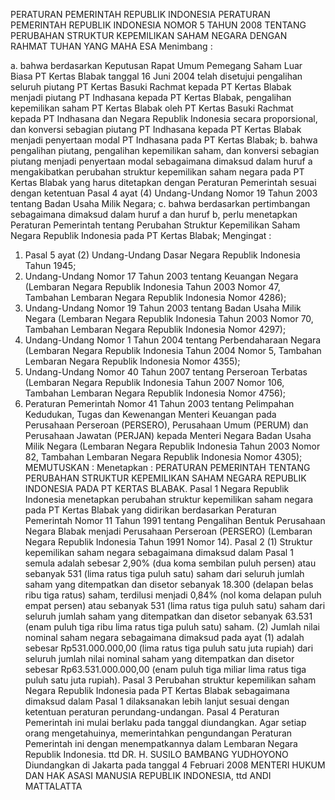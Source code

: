  PERATURAN PEMERINTAH REPUBLIK INDONESIA PERATURAN PEMERINTAH REPUBLIK INDONESIA NOMOR 5 TAHUN 2008 TENTANG PERUBAHAN STRUKTUR KEPEMILIKAN SAHAM NEGARA
DENGAN RAHMAT TUHAN YANG MAHA ESA
Menimbang :

a. bahwa berdasarkan Keputusan Rapat Umum Pemegang Saham Luar Biasa PT Kertas Blabak tanggal 16 Juni 2004 telah disetujui pengalihan seluruh piutang PT Kertas Basuki Rachmat kepada PT Kertas Blabak menjadi piutang PT Indhasana kepada PT Kertas Blabak, pengalihan kepemilikan saham PT Kertas Blabak oleh PT Kertas Basuki Rachmat kepada PT Indhasana dan Negara Republik Indonesia secara proporsional, dan konversi sebagian piutang PT Indhasana kepada PT Kertas Blabak menjadi penyertaan modal PT Indhasana pada PT Kertas Blabak;
b. bahwa pengalihan piutang, pengalihan kepemilikan saham, dan konversi sebagian piutang menjadi penyertaan modal sebagaimana dimaksud dalam huruf a mengakibatkan perubahan struktur kepemilikan saham negara pada PT Kertas Blabak yang harus ditetapkan dengan Peraturan Pemerintah sesuai dengan ketentuan Pasal 4 ayat (4) Undang-Undang Nomor 19 Tahun 2003 tentang Badan Usaha Milik Negara;
c. bahwa berdasarkan pertimbangan sebagaimana dimaksud dalam huruf a dan huruf b, perlu menetapkan Peraturan Pemerintah tentang Perubahan Struktur Kepemilikan Saham Negara Republik Indonesia pada PT Kertas Blabak;
Mengingat :

1. Pasal 5 ayat (2) Undang-Undang Dasar Negara Republik Indonesia Tahun 1945;
2. Undang-Undang Nomor 17 Tahun 2003 tentang Keuangan Negara (Lembaran Negara Republik Indonesia Tahun 2003 Nomor 47, Tambahan Lembaran Negara Republik Indonesia Nomor 4286);
3. Undang-Undang Nomor 19 Tahun 2003 tentang Badan Usaha Milik Negara (Lembaran Negara Republik Indonesia Tahun 2003 Nomor 70, Tambahan Lembaran Negara Republik Indonesia Nomor 4297);
4. Undang-Undang Nomor 1 Tahun 2004 tentang Perbendaharaan Negara (Lembaran Negara Republik Indonesia Tahun 2004 Nomor 5, Tambahan Lembaran Negara Republik Indonesia Nomor 4355);
5. Undang-Undang Nomor 40 Tahun 2007 tentang Perseroan Terbatas (Lembaran Negara Republik Indonesia Tahun 2007 Nomor 106, Tambahan Lembaran Negara Republik Indonesia Nomor 4756);
6. Peraturan Pemerintah Nomor 41 Tahun 2003 tentang Pelimpahan Kedudukan, Tugas dan Kewenangan Menteri Keuangan pada Perusahaan Perseroan (PERSERO), Perusahaan Umum (PERUM) dan Perusahaan Jawatan (PERJAN) kepada Menteri Negara Badan Usaha Milik Negara (Lembaran Negara Republik Indonesia Tahun 2003 Nomor 82, Tambahan Lembaran Negara Republik Indonesia Nomor 4305);
MEMUTUSKAN :
 Menetapkan : PERATURAN PEMERINTAH TENTANG PERUBAHAN STRUKTUR KEPEMILIKAN SAHAM NEGARA REPUBLIK INDONESIA PADA PT KERTAS BLABAK.
Pasal 1
Negara Republik Indonesia menetapkan perubahan struktur kepemilikan saham negara pada PT Kertas Blabak yang didirikan berdasarkan Peraturan Pemerintah Nomor 11 Tahun 1991 tentang Pengalihan Bentuk Perusahaan Negara Blabak menjadi Perusahaan Perseroan (PERSERO) (Lembaran Negara Republik Indonesia Tahun 1991 Nomor 14).
Pasal 2
(1) Struktur kepemilikan saham negara sebagaimana dimaksud dalam Pasal 1 semula adalah sebesar 2,90% (dua koma sembilan puluh persen) atau sebanyak 531 (lima ratus tiga puluh satu) saham dari seluruh jumlah saham yang ditempatkan dan disetor sebanyak 18.300 (delapan belas ribu tiga ratus) saham, terdilusi menjadi 0,84% (nol koma delapan puluh empat persen) atau sebanyak 531 (lima ratus tiga puluh satu) saham dari seluruh jumlah saham yang ditempatkan dan disetor sebanyak 63.531 (enam puluh tiga ribu lima ratus tiga puluh satu) saham.
(2) Jumlah nilai nominal saham negara sebagaimana dimaksud pada ayat (1) adalah sebesar Rp531.000.000,00 (lima ratus tiga puluh satu juta rupiah) dari seluruh jumlah nilai nominal saham yang ditempatkan dan disetor sebesar Rp63.531.000.000,00 (enam puluh tiga miliar lima ratus tiga puluh satu juta rupiah).
Pasal 3
Perubahan struktur kepemilikan saham Negara Republik Indonesia pada PT Kertas Blabak sebagaimana dimaksud dalam Pasal 1 dilaksanakan lebih lanjut sesuai dengan ketentuan peraturan perundang-undangan.
Pasal 4
Peraturan Pemerintah ini mulai berlaku pada tanggal diundangkan.
Agar setiap orang mengetahuinya, memerintahkan pengundangan Peraturan Pemerintah ini dengan menempatkannya dalam Lembaran Negara Republik Indonesia. ttd DR. H. SUSILO BAMBANG YUDHOYONO Diundangkan di Jakarta pada tanggal 4 Februari 2008 MENTERI HUKUM DAN HAK ASASI MANUSIA REPUBLIK INDONESIA, ttd ANDI MATTALATTA